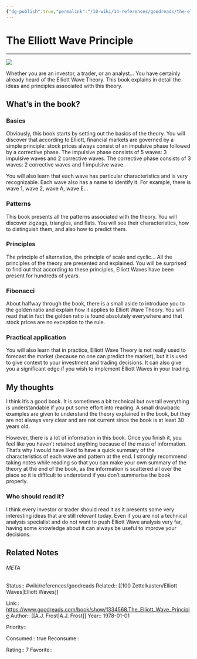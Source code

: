 ```yaml
---
{"dg-publish":true,"permalink":"/10-wiki/14-references/goodreads/the-elliott-wave-principle-0932750052/","title":"The Elliott Wave Principle"}
---
```


# The Elliott Wave Principle
---
![](https://i.gr-assets.com/images/S/compressed.photo.goodreads.com/books/1377032114l/1334568.jpg)


Whether you are an investor, a trader, or an analyst… You have certainly already heard of the Elliott Wave Theory. This book explains in detail the ideas and principles associated with this theory.

## What’s in the book?

### Basics

Obviously, this book starts by setting out the basics of the theory. You will discover that according to Elliott, financial markets are governed by a simple principle: stock prices always consist of an impulsive phase followed by a corrective phase. The impulsive phase consists of 5 waves: 3 impulsive waves and 2 corrective waves. The corrective phase consists of 3 waves: 2 corrective waves and 1 impulsive wave.

You will also learn that each wave has particular characteristics and is very recognizable. Each wave also has a name to identify it. For example, there is wave 1, wave 2, wave A, wave E…

### Patterns

This book presents all the patterns associated with the theory. You will discover zigzags, triangles, and flats. You will see their characteristics, how to distinguish them, and also how to predict them.

### Principles

The principle of alternation, the principle of scale and cyclic… All the principles of the theory are presented and explained. You will be surprised to find out that according to these principles, Elliott Waves have been present for hundreds of years.

### Fibonacci

About halfway through the book, there is a small aside to introduce you to the golden ratio and explain how it applies to Elliott Wave Theory. You will read that in fact the golden ratio is found absolutely everywhere and that stock prices are no exception to the rule.

### Practical application

You will also learn that in practice, Elliott Wave Theory is not really used to forecast the market (because no one can predict the market), but it is used to give context to your investment and trading decisions. It can also give you a significant edge if you wish to implement Elliott Waves in your trading.

## My thoughts

I think it’s a good book. It is sometimes a bit technical but overall everything is understandable if you put some effort into reading. A small drawback: examples are given to understand the theory explained in the book, but they are not always very clear and are not current since the book is at least 30 years old.

However, there is a lot of information in this book. Once you finish it, you feel like you haven’t retained anything because of the mass of information. That’s why I would have liked to have a quick summary of the characteristics of each wave and pattern at the end. I strongly recommend taking notes while reading so that you can make your own summary of the theory at the end of the book, as the information is scattered all over the place so it is difficult to understand if you don’t summarise the book properly.

### Who should read it?

I think every investor or trader should read it as it presents some very interesting ideas that are still relevant today. Even if you are not a technical analysis specialist and do not want to push Elliott Wave analysis very far, having some knowledge about it can always be useful to improve your decisions.

## Related Notes




###### META
Status:: #wiki/references/goodreads
Related:: [[100 Zettelkasten/Elliott Waves\|Elliott Waves]]

Link:: https://www.goodreads.com/book/show/1334568.The_Elliott_Wave_Principle
Author:: [[A.J. Frost\|A.J. Frost]]
Year:: 1978-01-01

Priority:: 

Consumed:: true
Reconsume:: 

Rating:: 7
Favorite:: 
